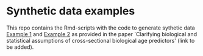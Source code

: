 # Synthetic data examples 
This repo contains the Rmd-scripts with the code to generate sythetic data [Example 1](Example1.md) and [Example 2](Example1.md) as provided in the paper `Clarifying biological and statistical assumptions of cross-sectional biological age predictors' (link to be added).
